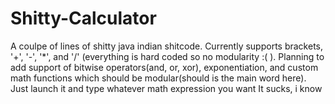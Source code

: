 # Shitty-Calculator
A coulpe of lines of shitty java indian shitcode. Currently supports brackets, '+', '-', '*', and '/' (everything is hard coded so no modularity :( ). Planning to add support of bitwise operators(and, or, xor), exponentiation, and custom math functions which should be modular(should is the main word here).
Just launch it and type whatever math expression you want
It sucks, i know
